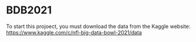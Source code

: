 # BDB2021

To start this projoect, you must download the data from the Kaggle website: https://www.kaggle.com/c/nfl-big-data-bowl-2021/data
